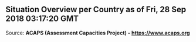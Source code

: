 ## Situation Overview per Country as of Fri, 28 Sep 2018 03:17:20 GMT

Source: **ACAPS (Assessment Capacities Project) - https://www.acaps.org**